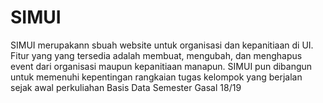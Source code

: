 # SIMUI
<!-- Edwin Lawisan 160687670 -->

SIMUI merupakann sbuah website  untuk organisasi dan kepanitiaan di UI. Fitur yang yang tersedia adalah membuat, mengubah, dan menghapus event dari organisasi maupun kepanitiaan manapun. SIMUI pun dibangun untuk memenuhi kepentingan rangkaian tugas kelompok yang berjalan sejak awal perkuliahan Basis Data Semester Gasal 18/19